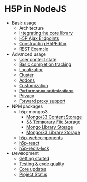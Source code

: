 # H5P in NodeJS

- [Basic usage](usage/usage.md)
  * [Architecture](usage/architecture.md)  
  * [Integrating the core library](usage/integrating.md)
  * [H5P Ajax Endpoints](usage/ajax-endpoints.md)
  * [Constructing H5PEditor](usage/h5p-editor-constructor.md)  
  * [REST Example](examples/rest/README.md)
- Advanced usage
  * [User content state](advanced/user-content-state.md)
  * [Basic completion tracking](advanced/completion-tracking.md)
  * [Localization](advanced/localization.md)
  * [Cluster](advanced/cluster.md)
  * [Addons](advanced/addons.md)
  * [Customization](advanced/customization.md)
  * [Performance optimizations](advanced/performance-optimizations.md)
  * [Privacy](advanced/privacy.md)
  * [Forward proxy support](advanced/proxy.md)
- NPM packages
  - h5p-mongos3
    * [Mongo/S3 Content Storage](packages/h5p-mongos3/mongo-s3-content-storage.md)
    * [S3 Temporary File Storage](packages/h5p-mongos3/s3-temporary-file-storage.md)
    * [Mongo Library Storage](packages/h5p-mongos3/mongo-library-storage.md)
    * [Mongo/S3 Library Storage](packages/h5p-mongos3/mongo-s3-library-storage.md)
  - [h5p-webcomponents](packages/h5p-webcomponents.md)
  - [h5p-react](packages/h5p-react.md)
  - [h5p-redis-lock](packages/h5p-redis-lock.md)
- Development
  * [Getting started](development/getting-started.md)
  * [Testing & code quality](development/testing-quality.md)
  * [Core updates](development/core-updates.md)
  * [Project Status](development/status.md)
